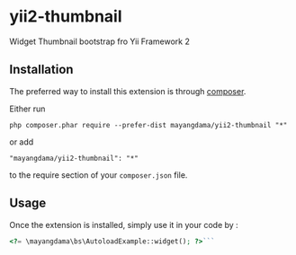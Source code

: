 yii2-thumbnail
==============
Widget Thumbnail bootstrap fro Yii Framework 2

Installation
------------

The preferred way to install this extension is through [composer](http://getcomposer.org/download/).

Either run

```
php composer.phar require --prefer-dist mayangdama/yii2-thumbnail "*"
```

or add

```
"mayangdama/yii2-thumbnail": "*"
```

to the require section of your `composer.json` file.


Usage
-----

Once the extension is installed, simply use it in your code by  :

```php
<?= \mayangdama\bs\AutoloadExample::widget(); ?>```